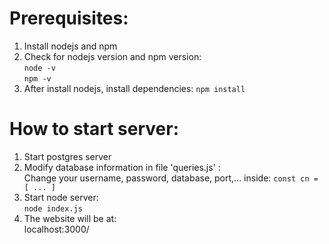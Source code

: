 # Prerequisites:
1. Install nodejs and npm
2. Check for nodejs version and npm version:    
`node -v`  
`npm -v`  
3. After install nodejs, install dependencies:
`npm install`

# How to start server:
1. Start postgres server
2. Modify database information in file 'queries.js' :  
Change your username, password, database, port,... inside: `const cn = [ ... ]`
3. Start node server:  
`node index.js`
4. The website will be at:  
localhost:3000/  
